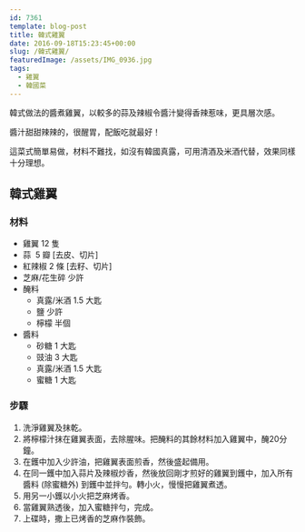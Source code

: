 ```yaml
---
id: 7361
template: blog-post
title: 韓式雞翼
date: 2016-09-18T15:23:45+00:00
slug: /韓式雞翼/
featuredImage: /assets/IMG_0936.jpg
tags:
  - 雞翼
  - 韓國菜
---
```

韓式做法的醬煮雞翼，以較多的蒜及辣椒令醬汁變得香辣惹味，更具層次感。

醬汁甜甜辣辣的，很醒胃，配飯吃就最好！

<!--more-->

這菜式簡單易做，材料不難找，如沒有韓國真露，可用清酒及米酒代替，效果同樣十分理想。

## 韓式雞翼

### 材料

* 雞翼 12 隻
* 蒜  5 瓣 [去皮、切片]
* 紅辣椒 2 條 [去籽、切片]
* 芝麻/花生碎 少許
* 醃料 
    * 真露/米酒 1.5 大匙
    * 鹽 少許
    * 檸檬 半個
* 醬料 
    * 砂糖 1 大匙
    * 豉油 3 大匙
    * 真露/米酒 1.5 大匙
    * 蜜糖 1 大匙

### 步驟

  1. 洗淨雞翼及抹乾。
  2. 將檸檬汁抹在雞翼表面，去除腥味。把醃料的其餘材料加入雞翼中，醃20分鐘。
  3. 在鑊中加入少許油，把雞翼表面煎香，然後盛起備用。
  4. 在同一鑊中加入蒜片及辣椒炒香，然後放回剛才煎好的雞翼到鑊中，加入所有醬料 (除蜜糖外) 到鑊中並拌勻。轉小火，慢慢把雞翼煮透。
  5. 用另一小鑊以小火把芝麻烤香。
  6. 當雞翼熟透後，加入蜜糖拌勻，完成。
  7. 上碟時，撒上已烤香的芝麻作裝飾。